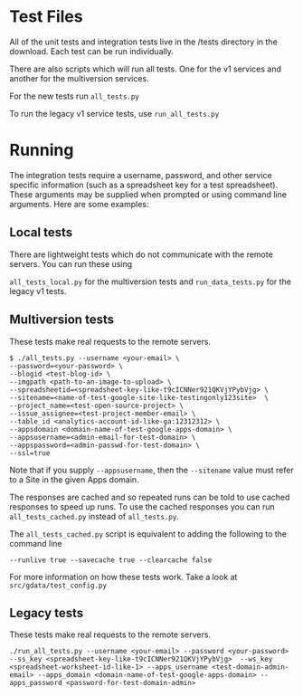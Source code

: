 # Test Files #

All of the unit tests and integration tests live in the /tests directory in the download. Each test can be run individually.

There are also scripts which will run all tests. One for the v1 services and another for the multiversion services.

For the new tests run `all_tests.py`

To run the legacy v1 service tests, use `run_all_tests.py`


# Running #

The integration tests require a username, password, and other service specific information (such as a spreadsheet key for a test spreadsheet). These arguments may be supplied when prompted or using command line arguments. Here are some examples:

## Local tests ##

There are lightweight tests which do not communicate with the remote servers. You can run these using

`all_tests_local.py` for the multiversion tests and
`run_data_tests.py` for the legacy v1 tests.

## Multiversion tests ##

These tests make real requests to the remote servers.

```
$ ./all_tests.py --username <your-email> \
--password=<your-password> \
--blogid <test-blog-id> \
--imgpath <path-to-an-image-to-upload> \
--spreadsheetid=<spreadsheet-key-like-t9cICNNer921QKVjYPybVjg> \
--sitename=<name-of-test-google-site-like-testingonly123site>  \
--project_name=<test-open-source-project> \
--issue_assignee=<test-project-member-email> \
--table_id <analytics-account-id-like-ga:12312312> \
--appsdomain <domain-name-of-test-google-apps-domain> \
--appsusername=<admin-email-for-test-domain> \
--appspassword=<admin-passwd-for-test-domain> \
--ssl=true
```

Note that if you supply `--appsusername`, then the `--sitename` value must refer to a Site in the given Apps domain.

The responses are cached and so repeated runs can be told to use cached responses to speed up runs. To use the cached responses you can run `all_tests_cached.py` instead of `all_tests.py`.

The `all_tests_cached.py` script is equivalent to adding the following to the command line

`--runlive true --savecache true --clearcache false`

For more information on how these tests work. Take a look at `src/gdata/test_config.py`

## Legacy tests ##

These tests make real requests to the remote servers.

`./run_all_tests.py --username <your-email> --password <your-password> --ss_key <spreadsheet-key-like-t9cICNNer921QKVjYPybVjg>  --ws_key <spreadsheet-worksheet-id-like-1> --apps_username <test-domain-admin-email> --apps_domain <domain-name-of-test-google-apps-domain> --apps_password <password-for-test-domain-admin>`